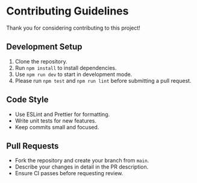 # Contributing Guidelines

Thank you for considering contributing to this project!

## Development Setup
1. Clone the repository.
2. Run `npm install` to install dependencies.
3. Use `npm run dev` to start in development mode.
4. Please run `npm test` and `npm run lint` before submitting a pull request.

## Code Style
- Use ESLint and Prettier for formatting.
- Write unit tests for new features.
- Keep commits small and focused.

## Pull Requests
- Fork the repository and create your branch from `main`.
- Describe your changes in detail in the PR description.
- Ensure CI passes before requesting review.
